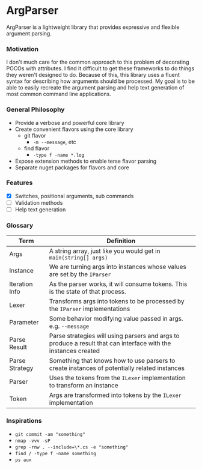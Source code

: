 # ArgParser
ArgParser is a lightweight library that provides expressive and flexible argument parsing. 

### Motivation
I don't much care for the common approach to this problem of decorating POCOs with attributes. I find it difficult to get these frameworks to do things they weren't designed to do. Because of this, this library uses a fluent syntax for describing how arguments should be processed. My goal is to be able to easily recreate the argument parsing and help text generation of most common command line applications.

### General Philosophy
- Provide a verbose and powerful core library
- Create convenient flavors using the core library
  - git flavor
    - `-m --message`, etc
  - find flavor
    - `-type f -name *.log`
- Expose extension methods to enable terse flavor parsing
- Separate nuget packages for flavors and core

### Features
- [x] Switches, positional arguments, sub commands
- [ ] Validation methods
- [ ] Help text generation  

### Glossary
|Term               |Definition|
|-------------------|----------|
|Args               |A string array, just like you would get in `main(string[] args)`|
|Instance           |We are turning args into instances whose values are set by the `IParser`|
|Iteration Info     |As the parser works, it will consume tokens. This is the state of that process.|
|Lexer              |Transforms args into tokens to be processed by the `IParser` implementations|
|Parameter          |Some behavior modifying value passed in args. e.g. `--message`|
|Parse Result       |Parse strategies will using parsers and args to produce a result that can interface with the instances created|
|Parse Strategy     |Something that knows how to use parsers to create instances of potentially related instances|
|Parser             |Uses the tokens from the `ILexer` implementation to transform an instance|
|Token              |Args are transformed into tokens by the `ILexer` implementation|

### Inspirations
- `git commit -am "something"`
- `nmap -vvv -sP`
- `grep -rnw . --include=\*.cs -e "something"`
- `find / -type f -name something`
- `ps aux`